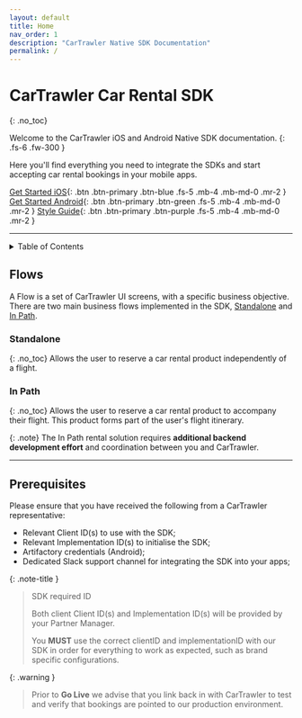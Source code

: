 ```yaml
---
layout: default
title: Home
nav_order: 1
description: "CarTrawler Native SDK Documentation"
permalink: /
---
```


# CarTrawler Car Rental SDK
{: .no_toc}

Welcome to the CarTrawler iOS and Android Native SDK documentation.
{: .fs-6 .fw-300 }

Here you'll find everything you need to integrate the SDKs and start accepting car rental bookings in your mobile apps.

[Get Started iOS](/docs/ios){: .btn .btn-primary .btn-blue .fs-5 .mb-4 .mb-md-0 .mr-2 } [Get Started Android](/docs/android){: .btn .btn-primary .btn-green .fs-5 .mb-4 .mb-md-0 .mr-2 } [Style Guide](/docs/style-guide){: .btn .btn-primary .btn-purple .fs-5 .mb-4 .mb-md-0 .mr-2 } 

---

<details markdown="block">
  <summary>
    Table of Contents
  </summary>
  {: .text-delta }
- TOC
{:toc}
</details>

## Flows 
A Flow is a set of CarTrawler UI screens, with a specific business objective. <br/>
There are two main business flows implemented in the SDK, <a href="/docs/user-flow#standalone-flow">Standalone</a> and <a href="/docs/user-flow#in-path-flow">In Path</a>.<br/> 

### Standalone 
{: .no_toc}
Allows the user to reserve a car rental product independently of a flight.

### In Path
{: .no_toc}
Allows the user to reserve a car rental product to accompany their flight. This product forms part of the user's flight itinerary. 

{: .note}
The In Path rental solution requires **additional backend development effort** and coordination between you and CarTrawler.

---

## Prerequisites 

Please ensure that you have received the following from a CarTrawler representative:

* Relevant Client ID(s) to use with the SDK;
* Relevant Implementation ID(s) to initialise the SDK;
* Artifactory credentials (Android);
* Dedicated Slack support channel for integrating the SDK into your apps;

{: .note-title }
> SDK required ID
>
> Both client Client ID(s) and Implementation ID(s) will be provided by your Partner Manager.
> 
> You <b>MUST</b> use the correct clientID and implementationID with our SDK in order for everything to work as expected, such as brand specific configurations.

{: .warning }
> Prior to <b>Go Live</b> we advise that you link back in with CarTrawler to test and verify that bookings are pointed to our production environment.